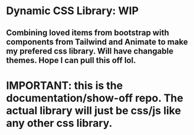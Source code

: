 # Dynamic CSS Library: WIP
## Combining loved items from bootstrap with components from Tailwind and Animate to make my prefered css library.  Will have changable themes.  Hope I can pull this off lol.
 # IMPORTANT: this is the documentation/show-off repo.  The actual library will just be css/js like any other css library.
